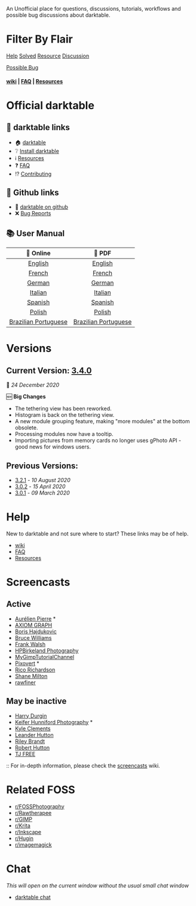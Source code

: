 An Unofficial place for questions, discussions, tutorials, workflows and possible bug discussions about darktable.

# Filter By Flair

[Help](/r/DarkTable/search?q=flair%3A'Help'&restrict_sr=on&sort=relevance&t=all)  [Solved](/r/DarkTable/search?q=flair%3A'Solved'&restrict_sr=on&sort=relevance&t=all)  [Resource](/r/DarkTable/search?q=flair%3A'Resource'&restrict_sr=on&sort=relevance&t=all)  [Discussion](/r/DarkTable/search?q=flair%3A'Discussion'&restrict_sr=on&sort=relevance&t=all)

[Possible Bug](/r/DarkTable/search?q=flair%3A'Possible%27Bug'&restrict_sr=on&sort=relevance&t=all)

#### [wiki](https://old.reddit.com/r/DarkTable/wiki/index) | [FAQ](https://old.reddit.com/r/DarkTable/wiki/faq) | [Resources](https://old.reddit.com/r/DarkTable/wiki/resources)

# Official darktable
## :link: __darktable links__
* :house: [darktable](https://darktable.org/)
* :grey_question: [Install darktable](https://darktable.org/install)
* :information_source: [Resources](https://darktable.org/resources)
* :question: [FAQ](https://www.darktable.org/about/faq/)
* :interrobang: [Contributing](https://www.darktable.org/development/)

## :link: __Github links__
* :construction: [darktable on github](https://github.com/darktable-org/darktable)
* :x: [Bug Reports](https://github.com/darktable-org/darktable/issues)

## :books: __User Manual__

| :bookmark: Online                                                        | :book: PDF                                                                                                                        |
| :-:                                                                      | :-:                                                                                                                               |
| [English](https://www.darktable.org/usermanual/en/)                      | [English](https://www.darktable.org/usermanual/en/darktable_user_manual.pdf)                                                      |
| [French](https://darktable.gitlab.io/doc/fr/index.html)                  | [French](https://github.com/darktable-org/darktable/releases/download/release-3.0.0/darktable-usermanual-fr.pdf)                  |
| [German](https://darktable.gitlab.io/doc/de/index.html)                  | [German](https://github.com/darktable-org/darktable/releases/download/release-3.0.0/darktable-usermanual-de.pdf)                  |
| [Italian](https://darktable.gitlab.io/doc/it/index.html)                 | [Italian](https://github.com/darktable-org/darktable/releases/download/release-3.0.0/darktable-usermanual-it.pdf)                 |
| [Spanish](https://darktable.gitlab.io/doc/es/index.html)                 | [Spanish](https://github.com/darktable-org/darktable/releases/download/release-3.0.0/darktable-usermanual-es.pdf)                 |
| [Polish](https://darktable.gitlab.io/doc/pl/index.html)                  | [Polish](https://github.com/darktable-org/darktable/releases/download/release-3.0.0/darktable-usermanual-pl.pdf)                  |
| [Brazilian Portuguese](https://darktable.gitlab.io/doc/pt_BR/index.html) | [Brazilian Portuguese](https://github.com/darktable-org/darktable/releases/download/release-3.0.0/darktable-usermanual-pt_BR.pdf) |



# Versions

## Current Version: [3.4.0](https://github.com/darktable-org/darktable/releases/tag/release-3.4.0)

:date: _24 December 2020_

:new: __Big Changes__

- The tethering view has been reworked.
- Histogram is back on the tethering view.
- A new module grouping feature, making "more modules" at the bottom obsolete.
- Processing modules now have a tooltip.
- Importing pictures from memory cards no longer uses gPhoto API - good news for windows users.

## Previous Versions:

- [3.2.1](https://github.com/darktable-org/darktable/releases/tag/release-3.2.1) - _10 August 2020_
- [3.0.2](https://github.com/darktable-org/darktable/releases/tag/release-3.0.2) - _15 April 2020_
- [3.0.1](https://github.com/darktable-org/darktable/releases/tag/release-3.0.1) - _09 March 2020_


# Help
New to darktable and not sure where to start? These links may be of help.

* [wiki](https://www.reddit.com/r/DarkTable/wiki/index)
* [FAQ](https://www.reddit.com/r/DarkTable/wiki/faq)
* [Resources](https://www.reddit.com/r/DarkTable/wiki/resources)

# Screencasts

## Active

- [Aurélien Pierre](https://www.youtube.com/watch?v=UuB9khJIrDI&list=PL4EYo8VotTsiZLr3BqGeBRj-qYGO63bIv) *
- [AXIOM GRAPH](https://www.youtube.com/playlist?list=PLixdIXqmaNrdJ8S1NwuJYZswmaTIoGVlK)
- [Boris Hajdukovic](https://www.youtube.com/playlist?list=PLmZmCIhOC2Frt6Wq3gc0-egOy_P1sXjau)
- [Bruce Williams](https://www.youtube.com/user/audio2u/videos)
- [Frank Walsh](https://www.youtube.com/channel/UCGiN9nClNBDPtnjQqYEgFvg/playlists)
- [HPBirkeland Photography](https://www.youtube.com/channel/UCORg6wKMeM1RBFVGbUc9jgw/videos)
- [MyGimpTutorialChannel](https://www.youtube.com/playlist?list=PLtO5kAK5wcRYio14-ECeo-C_wmmClKIrH)
- [Pixovert](https://www.youtube.com/playlist?list=PL4nokMsvRs7tfwyoTRKwNrZZlqqQZPXPE) *
- [Rico Richardson](https://www.youtube.com/playlist?list=PLy01z3xJ2KuqLf8z4B-bldkf5hKcqnRJh)
- [Shane Milton](https://www.youtube.com/playlist?list=PLbagAj2T8RRHOm9GCyJU5hvv3P9L-shMM)
- [rawfiner](https://www.youtube.com/channel/UCEz-0EYZTx03UdQszbL8xDA/videos)

## May be inactive

- [Harry Durgin](https://www.youtube.com/playlist?list=PLsks-zRRM1ZVN_g7P6ZAsYVqTltmXyBjl)
- [Keifer Hunniford Photography](https://www.youtube.com/playlist?list=PLCaNtZp57HsNmK9lGUMDS8f3rYugoeaSh) *
- [Kyle Clements](https://www.youtube.com/playlist?list=PLUh5_EzF8dylZByhSmvSpRTb5naQviIVC)
- [Leander Hutton](https://www.youtube.com/channel/UCuiTH2ZgzEcCIjqmKieCdXw)
- [Riley Brandt](https://www.youtube.com/playlist?list=PL33t7emXCBHkMfiP1IcO-0_4mUAhh1lFA)
- [Robert Hutton](https://www.youtube.com/watch?v=1IiwfHY0ls0&list=PLmvlUro_Up1NBX7VK8UUuyWo1B468zEA0)
- [TJ FREE](https://www.youtube.com/playlist?list=PLqazFFzUAPc6ZUGNzA0cHEm0M06SsMYx7)

:: For in-depth information, please check the [screencasts](https://www.reddit.com/r/DarkTable/wiki/resources/screencasts) wiki.

# Related FOSS
* [r/FOSSPhotography](https://www.reddit.com/r/FOSSPhotography/)
* [r/Rawtherapee](https://www.reddit.com/r/Rawtherapee/)
* [r/GIMP](https://www.reddit.com/r/GIMP/)
* [r/Krita](https://www.reddit.com/r/Krita/)
* [r/Inkscape](https://www.reddit.com/r/Inkscape/)
* [r/Hugin](https://www.reddit.com/r/Hugin/)
* [r/imagemagick](https://www.reddit.com/r/imagemagick/)

# Chat

_This will open on the current window without the usual small chat window_

- [darktable chat](https://old.reddit.com/chat/r/darktable/channel/129272421_656468b6ae6042bf8c0754c6d708fbacb14936ca)
